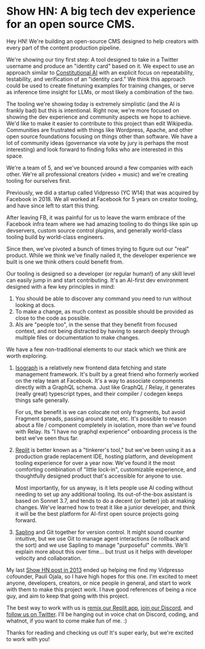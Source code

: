 # Show HN: A big tech dev experience for an open source CMS.

Hey HN! We're building an open-source CMS designed to help creators with every
part of the content production pipeline.

We're showing our tiny first step: A tool designed to take in a Twitter
username and produce an "identity card" based on it. We expect to use an
approach similar to [Constitutional AI] with an explicit focus on repeatability,
testability, and verification of an "identity card." We think this approach could
be used to create finetuning examples for training changes, or serve as
inference time insight for LLMs, or most likely a combination of the two.

The tooling we're showing today is extremely simplistic (and the AI is frankly
bad) but this is intentional. Right now, we're more focused on showing the dev
experience and community aspects we hope to achieve. We'd like to make it easier
to contribute to this project than edit Wikipedia. Communities are frustrated
with things like Wordpress, Apache, and other open source foundations focusing
on things other than software. We have a lot of community ideas (governance via
vote by jury is perhaps the most interesting) and look forward to finding folks
who are interested in this space.

We're a team of 5, and we've bounced around a few companies with each other.
We're all professional creators (video + music) and we're creating tooling for
ourselves first.

Previously, we did a startup called Vidpresso (YC W14) that was acquired by
Facebook in 2018. We all worked at Facebook for 5 years on creator tooling, and
have since left to start this thing.

After leaving FB, it was painful for us to leave the warm embrace of the
Facebook infra team where we had amazing tooling to do things like spin up
devservers, custom source control plugins, and generally world-class tooling
build by world-class engineers.

Since then, we've pivoted a bunch of times trying to figure out our "real"
product. While we think we've finally nailed it, the developer experience we
built is one we think others could benefit from.

Our tooling is designed so a developer (or regular human!) of any skill level
can easily jump in and start contributing. It's an AI-first dev environment
designed with a few key principles in mind:

1. You should be able to discover any command you need to run without looking at
   docs.
2. To make a change, as much context as possible should be provided as close to
   the code as possible.
3. AIs are "people too", in the sense that they benefit from focused context,
   and not being distracted by having to search deeply through multiple files or
   documentation to make changes.

We have a few non-traditional elements to our stack which we think are worth
exploring.

1. [Isograph] is a relatively new frontend data fetching and state management
   framework. It's built by a great friend who formerly worked on the relay team
   at Facebook. It's a way to associate components directly with a GraphQL
   schema. Just like GraphQL / Relay, it generates (really great) typescript
   types, and their compiler / codegen keeps things safe generally.

   For us, the benefit is we can colocate not only fragments, but avoid Fragment
   spreads, passing around state, etc. It's possible to reason about a file /
   component completely in isolation, more than we've found with Relay. Its "I
   have no graphql experience" onboarding process is the best we've seen
   thus far.

2. [Replit] is better known as a "tinkerer's tool," but we've been using it as a
   production grade replacement IDE, hosting platform, and development tooling
   experience for over a year now. We've found it the most comforting
   combination of "little lock-in", customizable experience, and thoughtfully
   designed product that's accessible for anyone to use.

   Most importantly, for us anyway, is it lets people use AI coding without
   needing to set up any additional tooling. Its out-of-the-box assistant is
   based on Sonnet 3.7, and tends to do a decent (or better) job at making
   changes. We've learned how to treat it like a junior developer, and think it
   will be the best platform for AI-first open source projects going forward.

3. [Sapling] and Git together for version control. It might sound counter
   intuitive, but we use Git to manage agent interactions (ie rollback and the
   sort) and we use Sapling to manage "purposeful" commits. We'll explain more
   about this over time... but trust us it helps with developer velocity and
   collaboration.

My last [Show HN post in 2013] ended up helping me find my Vidpresso cofounder,
Pauli Ojala, so I have high hopes for this one. I'm excited to meet anyone,
developers, creators, or nice people in general, and start to work with them to
make this project work. I have good references of being a nice guy, and aim to
keep that going with this project.

The best way to work with us is [remix our Replit app], [join our Discord], and
[follow us on Twitter]. I'll be hanging out in voice chat on Discord, coding,
and whatnot, if you want to come make fun of me. :)

Thanks for reading and checking us out! It's super early, but we're excited to
work with you!

[Constitutional AI]: https://www.anthropic.com/research/constitutional-ai-harmlessness-from-ai-feedback
[Isograph]: https://isograph.dev
[Replit]: https://replit.com
[Sapling]: https://sapling-scm.com
[Show HN post in 2013]: https://news.ycombinator.com/item?id=6993981
[remix our Replit app]: https://replit.com/t/bolt-foundry/repls/Content-Foundry/view#README.md
[join our Discord]: https://discord.gg/TjQZfWjSQ7
[follow us on Twitter]: https://x.com/contentfoundry_
